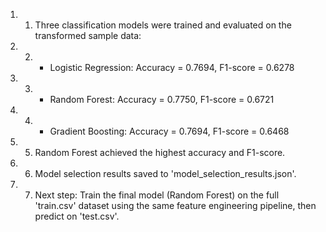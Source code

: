 1. 1. Three classification models were trained and evaluated on the transformed sample data:
2. 2. - Logistic Regression: Accuracy = 0.7694, F1-score = 0.6278
3. 3. - Random Forest: Accuracy = 0.7750, F1-score = 0.6721
4. 4. - Gradient Boosting: Accuracy = 0.7694, F1-score = 0.6468
5. 5. Random Forest achieved the highest accuracy and F1-score.
6. 6. Model selection results saved to 'model_selection_results.json'.
7. 7. Next step: Train the final model (Random Forest) on the full 'train.csv' dataset using the same feature engineering pipeline, then predict on 'test.csv'.
